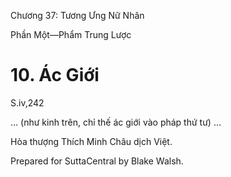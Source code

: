 

Chương 37: Tương Ưng Nữ Nhân

Phần Một—Phẩm Trung Lược

# 10\. Ác Giới

S.iv,242

… (như kinh trên, chỉ thế ác giới vào pháp thứ tư) …

Hòa thượng Thích Minh Châu dịch Việt.

Prepared for SuttaCentral by Blake Walsh.